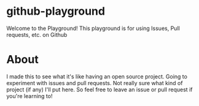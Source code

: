 # github-playground
Welcome to the Playground! This playground is for using Issues, Pull requests, etc. on Github

# About 
I made this to see what it's like having an open source project. Going to experiment with issues and pull requests. Not really sure what kind of project (if any) I'll put here. So feel free to leave an issue or pull request if you're learning to!
